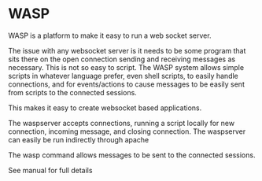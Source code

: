 # WASP
WASP is a platform to make it easy to run a web socket server.

The issue with any websocket server is it needs to be some program that sits there on the open connection sending and receiving messages as necessary. This is not so easy to script. The WASP system allows simple scripts in whatever language prefer, even shell scripts, to easily handle connections, and for events/actions to cause messages to be easily sent from scripts to the connected sessions.

This makes it easy to create websocket based applications.

The waspserver accepts connections, running a script locally for new connection, incoming message, and closing connection.
The waspserver can easily be run indirectly through apache

The wasp command allows messages to be sent to the connected sessions.

See manual for full details
